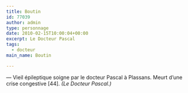 ```yaml
---
title: Boutin
id: 77039
author: admin
type: personnage
date: 2010-02-15T10:00:04+00:00
excerpt: Le Docteur Pascal
tags:
  - docteur
main_name: Boutin

---
```

— Vieil épileptique soigne par le docteur Pascal à Plassans. Meurt d&rsquo;une crise congestive [44]. _(Le_ _Docteur Pascal.)_